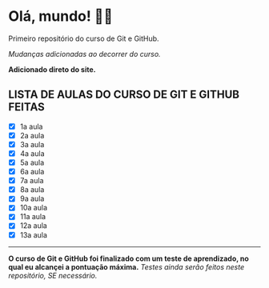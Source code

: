 # Olá, mundo! 👋🏾
 Primeiro repositório do curso de Git e GitHub.

 *Mudanças adicionadas ao decorrer do curso.*

**Adicionado direto do site.**

## LISTA DE AULAS DO CURSO DE GIT E GITHUB FEITAS
- [x] 1a aula
- [x] 2a aula
- [x] 3a aula
- [x] 4a aula
- [x] 5a aula
- [x] 6a aula
- [x] 7a aula
- [x] 8a aula
- [x] 9a aula
- [x] 10a aula
- [x] 11a aula
- [x] 12a aula
- [x] 13a aula
***

**O curso de Git e GitHub foi finalizado com um teste de aprendizado, no qual eu alcançei a pontuação máxima.**
*Testes ainda serão feitos neste repositório, SE necessário.*
